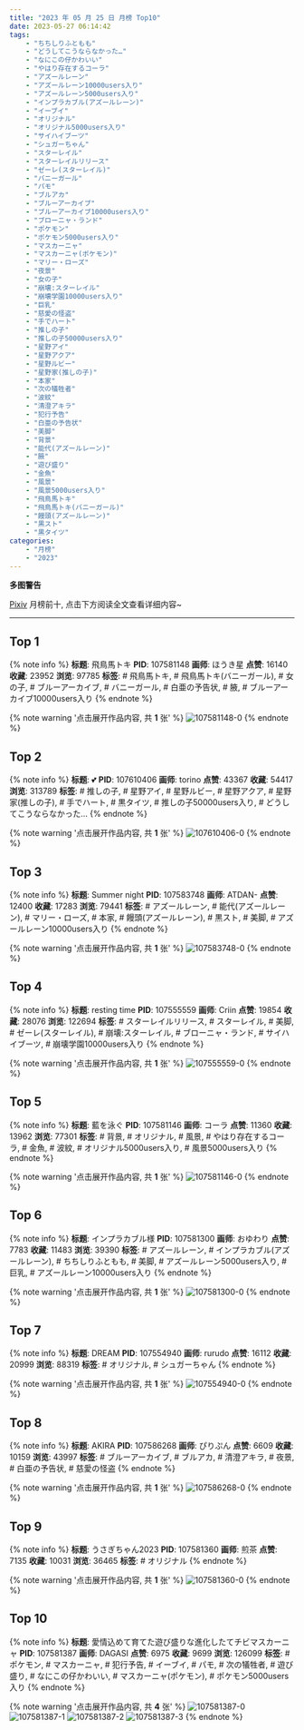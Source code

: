 ```yaml
---
title: "2023 年 05 月 25 日 月榜 Top10"
date: 2023-05-27 06:14:42
tags:
    - "ちちしりふともも"
    - "どうしてこうならなかった…"
    - "なにこの仔かわいい"
    - "やはり存在するコーラ"
    - "アズールレーン"
    - "アズールレーン10000users入り"
    - "アズールレーン5000users入り"
    - "インプラカブル(アズールレーン)"
    - "イーブイ"
    - "オリジナル"
    - "オリジナル5000users入り"
    - "サイハイブーツ"
    - "シュガーちゃん"
    - "スターレイル"
    - "スターレイルリリース"
    - "ゼーレ(スターレイル)"
    - "バニーガール"
    - "パモ"
    - "ブルアカ"
    - "ブルーアーカイブ"
    - "ブルーアーカイブ10000users入り"
    - "ブローニャ・ランド"
    - "ポケモン"
    - "ポケモン5000users入り"
    - "マスカーニャ"
    - "マスカーニャ(ポケモン)"
    - "マリー・ローズ"
    - "夜景"
    - "女の子"
    - "崩壊:スターレイル"
    - "崩壊学園10000users入り"
    - "巨乳"
    - "慈愛の怪盗"
    - "手でハート"
    - "推しの子"
    - "推しの子50000users入り"
    - "星野アイ"
    - "星野アクア"
    - "星野ルビー"
    - "星野家(推しの子)"
    - "本家"
    - "次の犠牲者"
    - "波紋"
    - "清澄アキラ"
    - "犯行予告"
    - "白亜の予告状"
    - "美脚"
    - "背景"
    - "能代(アズールレーン)"
    - "腋"
    - "遊び盛り"
    - "金魚"
    - "風景"
    - "風景5000users入り"
    - "飛鳥馬トキ"
    - "飛鳥馬トキ(バニーガール)"
    - "饅頭(アズールレーン)"
    - "黒スト"
    - "黒タイツ"
categories:
    - "月榜"
    - "2023"
---
```


<i class="fa fa-triangle-exclamation"></i>**多图警告**<i class="fa fa-triangle-exclamation"></i>

[Pixiv](https://www.pixiv.net/) 月榜前十, 点击下方阅读全文查看详细内容~

<!-- more -->

---

## Top 1

{% note info %}
**标题**: 飛鳥馬トキ
**PID**: 107581148 **画师**: ほうき星
**点赞**: 16140 **收藏**: 23952 **浏览**: 97785
**标签**: # 飛鳥馬トキ, # 飛鳥馬トキ(バニーガール), # 女の子, # ブルーアーカイブ, # バニーガール, # 白亜の予告状, # 腋, # ブルーアーカイブ10000users入り
{% endnote %}

{% note warning '点击展开作品内容, 共 **1** 张' %}
![107581148-0](https://i.pixiv.re/img-original/img/2023/04/28/00/00/28/107581148_p0.jpg)
{% endnote %}

## Top 2

{% note info %}
**标题**: 💕
**PID**: 107610406 **画师**: torino
**点赞**: 43367 **收藏**: 54417 **浏览**: 313789
**标签**: # 推しの子, # 星野アイ, # 星野ルビー, # 星野アクア, # 星野家(推しの子), # 手でハート, # 黒タイツ, # 推しの子50000users入り, # どうしてこうならなかった…
{% endnote %}

{% note warning '点击展开作品内容, 共 **1** 张' %}
![107610406-0](https://i.pixiv.re/img-original/img/2023/04/29/00/01/02/107610406_p0.jpg)
{% endnote %}

## Top 3

{% note info %}
**标题**: Summer night
**PID**: 107583748 **画师**: ATDAN-
**点赞**: 12400 **收藏**: 17283 **浏览**: 79441
**标签**: # アズールレーン, # 能代(アズールレーン), # マリー・ローズ, # 本家, # 饅頭(アズールレーン), # 黒スト, # 美脚, # アズールレーン10000users入り
{% endnote %}

{% note warning '点击展开作品内容, 共 **1** 张' %}
![107583748-0](https://i.pixiv.re/img-original/img/2023/04/28/08/30/31/107583748_p0.jpg)
{% endnote %}

## Top 4

{% note info %}
**标题**: resting time
**PID**: 107555559 **画师**: Criin
**点赞**: 19854 **收藏**: 28076 **浏览**: 122694
**标签**: # スターレイルリリース, # スターレイル, # 美脚, # ゼーレ(スターレイル), # 崩壊:スターレイル, # ブローニャ・ランド, # サイハイブーツ, # 崩壊学園10000users入り
{% endnote %}

{% note warning '点击展开作品内容, 共 **1** 张' %}
![107555559-0](https://i.pixiv.re/img-original/img/2023/04/27/01/08/00/107555559_p0.jpg)
{% endnote %}

## Top 5

{% note info %}
**标题**: 藍を泳ぐ
**PID**: 107581146 **画师**: コーラ
**点赞**: 11360 **收藏**: 13962 **浏览**: 77301
**标签**: # 背景, # オリジナル, # 風景, # やはり存在するコーラ, # 金魚, # 波紋, # オリジナル5000users入り, # 風景5000users入り
{% endnote %}

{% note warning '点击展开作品内容, 共 **1** 张' %}
![107581146-0](https://i.pixiv.re/img-original/img/2023/04/28/00/00/28/107581146_p0.jpg)
{% endnote %}

## Top 6

{% note info %}
**标题**: インプラカブル様
**PID**: 107581300 **画师**: おゆわり
**点赞**: 7783 **收藏**: 11483 **浏览**: 39390
**标签**: # アズールレーン, # インプラカブル(アズールレーン), # ちちしりふともも, # 美脚, # アズールレーン5000users入り, # 巨乳, # アズールレーン10000users入り
{% endnote %}

{% note warning '点击展开作品内容, 共 **1** 张' %}
![107581300-0](https://i.pixiv.re/img-original/img/2023/04/28/00/01/29/107581300_p0.png)
{% endnote %}

## Top 7

{% note info %}
**标题**: DREAM
**PID**: 107554940 **画师**: rurudo
**点赞**: 16112 **收藏**: 20999 **浏览**: 88319
**标签**: # オリジナル, # シュガーちゃん
{% endnote %}

{% note warning '点击展开作品内容, 共 **1** 张' %}
![107554940-0](https://i.pixiv.re/img-original/img/2023/04/27/00/44/12/107554940_p0.jpg)
{% endnote %}

## Top 8

{% note info %}
**标题**: AKIRA
**PID**: 107586268 **画师**: ぴりぷん
**点赞**: 6609 **收藏**: 10159 **浏览**: 43997
**标签**: # ブルーアーカイブ, # ブルアカ, # 清澄アキラ, # 夜景, # 白亜の予告状, # 慈愛の怪盗
{% endnote %}

{% note warning '点击展开作品内容, 共 **1** 张' %}
![107586268-0](https://i.pixiv.re/img-original/img/2023/04/28/03/47/36/107586268_p0.jpg)
{% endnote %}

## Top 9

{% note info %}
**标题**: うさぎちゃん2023
**PID**: 107581360 **画师**: 煎茶
**点赞**: 7135 **收藏**: 10031 **浏览**: 36465
**标签**: # オリジナル
{% endnote %}

{% note warning '点击展开作品内容, 共 **1** 张' %}
![107581360-0](https://i.pixiv.re/img-original/img/2023/04/28/00/02/07/107581360_p0.jpg)
{% endnote %}

## Top 10

{% note info %}
**标题**: 愛情込めて育てた遊び盛りな進化したてチビマスカーニャ
**PID**: 107581387 **画师**: DAGASI
**点赞**: 6975 **收藏**: 9699 **浏览**: 126099
**标签**: # ポケモン, # マスカーニャ, # 犯行予告, # イーブイ, # パモ, # 次の犠牲者, # 遊び盛り, # なにこの仔かわいい, # マスカーニャ(ポケモン), # ポケモン5000users入り
{% endnote %}

{% note warning '点击展开作品内容, 共 **4** 张' %}
![107581387-0](https://i.pixiv.re/img-original/img/2023/04/28/00/02/25/107581387_p0.png)
![107581387-1](https://i.pixiv.re/img-original/img/2023/04/28/00/02/25/107581387_p1.png)
![107581387-2](https://i.pixiv.re/img-original/img/2023/04/28/00/02/25/107581387_p2.png)
![107581387-3](https://i.pixiv.re/img-original/img/2023/04/28/00/02/25/107581387_p3.png)
{% endnote %}
